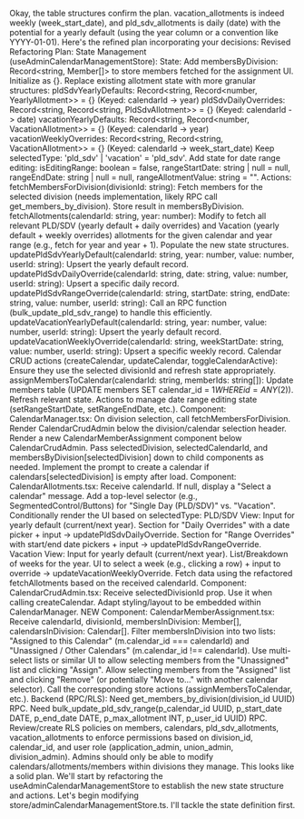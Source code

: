 Okay, the table structures confirm the plan. vacation_allotments is indeed weekly (week_start_date), and pld_sdv_allotments is daily (date) with the potential for a yearly default (using the year column or a convention like YYYY-01-01).
Here's the refined plan incorporating your decisions:
Revised Refactoring Plan:
State Management (useAdminCalendarManagementStore):
State:
Add membersByDivision: Record<string, Member[]> to store members fetched for the assignment UI. Initialize as {}.
Replace existing allotment state with more granular structures:
pldSdvYearlyDefaults: Record<string, Record<number, YearlyAllotment>> = {} (Keyed: calendarId -> year)
pldSdvDailyOverrides: Record<string, Record<string, PldSdvAllotment>> = {} (Keyed: calendarId -> date)
vacationYearlyDefaults: Record<string, Record<number, VacationAllotment>> = {} (Keyed: calendarId -> year)
vacationWeeklyOverrides: Record<string, Record<string, VacationAllotment>> = {} (Keyed: calendarId -> week_start_date)
Keep selectedType: 'pld_sdv' | 'vacation' = 'pld_sdv'.
Add state for date range editing: isEditingRange: boolean = false, rangeStartDate: string | null = null, rangeEndDate: string | null = null, rangeAllotmentValue: string = "".
Actions:
fetchMembersForDivision(divisionId: string): Fetch members for the selected division (needs implementation, likely RPC call get_members_by_division). Store result in membersByDivision.
fetchAllotments(calendarId: string, year: number): Modify to fetch all relevant PLD/SDV (yearly default + daily overrides) and Vacation (yearly default + weekly overrides) allotments for the given calendar and year range (e.g., fetch for year and year + 1). Populate the new state structures.
updatePldSdvYearlyDefault(calendarId: string, year: number, value: number, userId: string): Upsert the yearly default record.
updatePldSdvDailyOverride(calendarId: string, date: string, value: number, userId: string): Upsert a specific daily record.
updatePldSdvRangeOverride(calendarId: string, startDate: string, endDate: string, value: number, userId: string): Call an RPC function (bulk_update_pld_sdv_range) to handle this efficiently.
updateVacationYearlyDefault(calendarId: string, year: number, value: number, userId: string): Upsert the yearly default record.
updateVacationWeeklyOverride(calendarId: string, weekStartDate: string, value: number, userId: string): Upsert a specific weekly record.
Calendar CRUD actions (createCalendar, updateCalendar, toggleCalendarActive): Ensure they use the selected divisionId and refresh state appropriately.
assignMembersToCalendar(calendarId: string, memberIds: string[]): Update members table (UPDATE members SET calendar_id = $1 WHERE id = ANY($2)). Refresh relevant state.
Actions to manage date range editing state (setRangeStartDate, setRangeEndDate, etc.).
Component: CalendarManager.tsx:
On division selection, call fetchMembersForDivision.
Render CalendarCrudAdmin below the division/calendar selection header.
Render a new CalendarMemberAssignment component below CalendarCrudAdmin.
Pass selectedDivision, selectedCalendarId, and membersByDivision[selectedDivision] down to child components as needed.
Implement the prompt to create a calendar if calendars[selectedDivision] is empty after load.
Component: CalendarAllotments.tsx:
Receive calendarId. If null, display a "Select a calendar" message.
Add a top-level selector (e.g., SegmentedControl/Buttons) for "Single Day (PLD/SDV)" vs. "Vacation".
Conditionally render the UI based on selectedType:
PLD/SDV View:
Input for yearly default (current/next year).
Section for "Daily Overrides" with a date picker + input -> updatePldSdvDailyOverride.
Section for "Range Overrides" with start/end date pickers + input -> updatePldSdvRangeOverride.
Vacation View:
Input for yearly default (current/next year).
List/Breakdown of weeks for the year.
UI to select a week (e.g., clicking a row) + input to override -> updateVacationWeeklyOverride.
Fetch data using the refactored fetchAllotments based on the received calendarId.
Component: CalendarCrudAdmin.tsx:
Receive selectedDivisionId prop. Use it when calling createCalendar.
Adapt styling/layout to be embedded within CalendarManager.
NEW Component: CalendarMemberAssignment.tsx:
Receive calendarId, divisionId, membersInDivision: Member[], calendarsInDivision: Calendar[].
Filter membersInDivision into two lists: "Assigned to this Calendar" (m.calendar_id === calendarId) and "Unassigned / Other Calendars" (m.calendar_id !== calendarId).
Use multi-select lists or similar UI to allow selecting members from the "Unassigned" list and clicking "Assign".
Allow selecting members from the "Assigned" list and clicking "Remove" (or potentially "Move to..." with another calendar selector).
Call the corresponding store actions (assignMembersToCalendar, etc.).
Backend (RPC/RLS):
Need get_members_by_division(division_id UUID) RPC.
Need bulk_update_pld_sdv_range(p_calendar_id UUID, p_start_date DATE, p_end_date DATE, p_max_allotment INT, p_user_id UUID) RPC.
Review/create RLS policies on members, calendars, pld_sdv_allotments, vacation_allotments to enforce permissions based on division_id, calendar_id, and user role (application_admin, union_admin, division_admin). Admins should only be able to modify calendars/allotments/members within divisions they manage.
This looks like a solid plan. We'll start by refactoring the useAdminCalendarManagementStore to establish the new state structure and actions.
Let's begin modifying store/adminCalendarManagementStore.ts. I'll tackle the state definition first.
